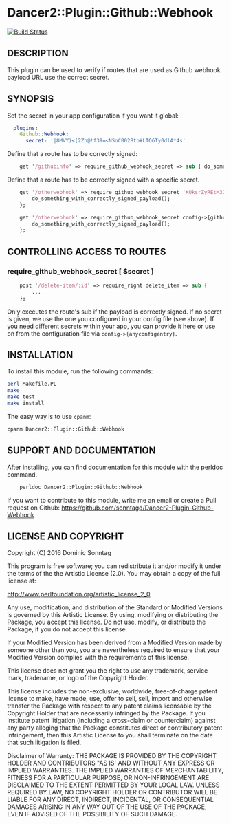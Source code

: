 # Dancer2::Plugin::Github::Webhook

[![Build Status](https://travis-ci.org/sonntagd/Dancer2-Plugin-Github-Webhook.svg?branch=master)](https://travis-ci.org/sonntagd/Dancer2-Plugin-Github-Webhook)


## DESCRIPTION

This plugin can be used to verify if routes that are used as Github webhook payload URL use the correct secret.

## SYNOPSIS

Set the secret in your app configuration if you want it global:

```yaml
  plugins:
    Github::Webhook:
      secret: '|8MVY)<[2Zh@!f39=<NSoCB02Btb#LTQ6Ty0dlA*4s'
```

Define that a route has to be correctly signed:

```perl
    get '/githubinfo' => require_github_webhook_secret => sub { do_something_with_correctly_signed_payload(); };
```

Define that a route has to be correctly signed with a specific secret.

```perl
    get '/otherwebhook' => require_github_webhook_secret 'KUksrZyREtM32mIPoxcV7Cqx' => sub {
        do_something_with_correctly_signed_payload();
    };
```

```perl
    get '/otherwebhook' => require_github_webhook_secret config->{githubwebhooks}->{otherwebhook} => sub {
        do_something_with_correctly_signed_payload();
    };
```

## CONTROLLING ACCESS TO ROUTES

### require_github_webhook_secret [ $secret ]

```perl
    post '/delete-item/:id' => require_right delete_item => sub {
        ...
    };
```

Only executes the route's sub if the payload is correctly signed. If no secret is given, we use the one 
you configured in your config file (see above). If you need different secrets within your app, you can 
provide it here or use on from the configuration file via `config->{anyconfigentry}`.


## INSTALLATION

To install this module, run the following commands:

```bash
perl Makefile.PL
make
make test
make install
```

The easy way is to use `cpanm`:

```bash
cpanm Dancer2::Plugin::Github::Webhook
```

## SUPPORT AND DOCUMENTATION

After installing, you can find documentation for this module with the
perldoc command.

```bash
    perldoc Dancer2::Plugin::Github::Webhook
```

If you want to contribute to this module, write me an email or create a
Pull request on Github: https://github.com/sonntagd/Dancer2-Plugin-Github-Webhook

## LICENSE AND COPYRIGHT

Copyright (C) 2016 Dominic Sonntag

This program is free software; you can redistribute it and/or modify it
under the terms of the the Artistic License (2.0). You may obtain a
copy of the full license at:

http://www.perlfoundation.org/artistic_license_2_0

Any use, modification, and distribution of the Standard or Modified
Versions is governed by this Artistic License. By using, modifying or
distributing the Package, you accept this license. Do not use, modify,
or distribute the Package, if you do not accept this license.

If your Modified Version has been derived from a Modified Version made
by someone other than you, you are nevertheless required to ensure that
your Modified Version complies with the requirements of this license.

This license does not grant you the right to use any trademark, service
mark, tradename, or logo of the Copyright Holder.

This license includes the non-exclusive, worldwide, free-of-charge
patent license to make, have made, use, offer to sell, sell, import and
otherwise transfer the Package with respect to any patent claims
licensable by the Copyright Holder that are necessarily infringed by the
Package. If you institute patent litigation (including a cross-claim or
counterclaim) against any party alleging that the Package constitutes
direct or contributory patent infringement, then this Artistic License
to you shall terminate on the date that such litigation is filed.

Disclaimer of Warranty: THE PACKAGE IS PROVIDED BY THE COPYRIGHT HOLDER
AND CONTRIBUTORS "AS IS' AND WITHOUT ANY EXPRESS OR IMPLIED WARRANTIES.
THE IMPLIED WARRANTIES OF MERCHANTABILITY, FITNESS FOR A PARTICULAR
PURPOSE, OR NON-INFRINGEMENT ARE DISCLAIMED TO THE EXTENT PERMITTED BY
YOUR LOCAL LAW. UNLESS REQUIRED BY LAW, NO COPYRIGHT HOLDER OR
CONTRIBUTOR WILL BE LIABLE FOR ANY DIRECT, INDIRECT, INCIDENTAL, OR
CONSEQUENTIAL DAMAGES ARISING IN ANY WAY OUT OF THE USE OF THE PACKAGE,
EVEN IF ADVISED OF THE POSSIBILITY OF SUCH DAMAGE.

